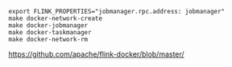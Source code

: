 

```
export FLINK_PROPERTIES="jobmanager.rpc.address: jobmanager"
make docker-network-create
make docker-jobmanager
make docker-taskmanager
make docker-network-rm
```


https://github.com/apache/flink-docker/blob/master/
